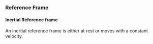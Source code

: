 ### Reference Frame 

#### Inertial Reference frame 
 An inertial reference frame is either at rest or moves with a constant velocity.
